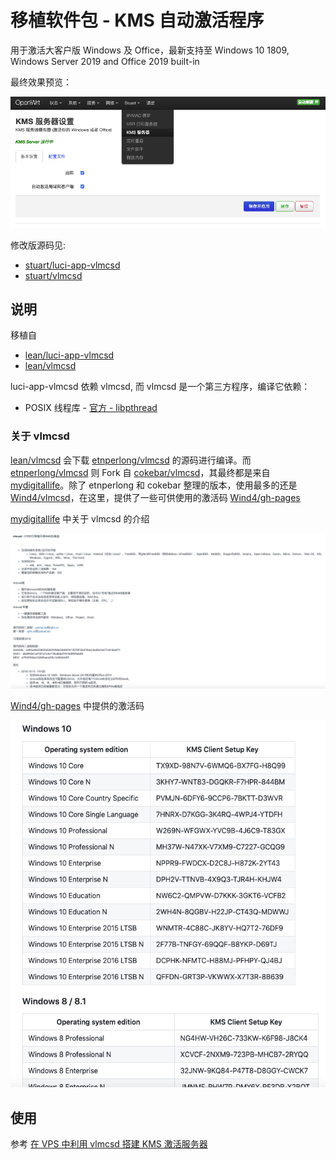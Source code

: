 # 移植软件包 - KMS 自动激活程序

用于激活大客户版 Windows 及 Office，最新支持至 Windows 10 1809, Windows Server 2019 and Office 2019 built-in

最终效果预览：

![Snipaste_2019-09-14_23-57-08.png](https://raw.githubusercontent.com/stuarthua/PicGo/master/oh-my-openwrt/Snipaste_2019-09-14_23-57-08.png)

修改版源码见: 

* [stuart/luci-app-vlmcsd](https://github.com/stuarthua/oh-my-openwrt/tree/master/stuart/luci-app-vlmcsd)
* [stuart/vlmcsd](https://github.com/stuarthua/oh-my-openwrt/tree/master/stuart/vlmcsd)

## 说明

移植自 

* [lean/luci-app-vlmcsd](https://github.com/coolsnowwolf/lede/tree/master/package/lean/luci-app-vlmcsd)
* [lean/vlmcsd](https://github.com/coolsnowwolf/lede/tree/master/package/lean/vlmcsd)

luci-app-vlmcsd 依赖 vlmcsd, 而 vlmcsd 是一个第三方程序，编译它依赖：

* POSIX 线程库 - [官方 - libpthread](https://openwrt.org/packages/pkgdata/libpthread)

### 关于 vlmcsd

[lean/vlmcsd](https://github.com/coolsnowwolf/lede/tree/master/package/lean/vlmcsd) 会下载 [etnperlong/vlmcsd](https://github.com/etnperlong/vlmcsd) 的源码进行编译。而 [etnperlong/vlmcsd](https://github.com/etnperlong/vlmcsd) 则 Fork 自 [cokebar/vlmcsd](https://github.com/cokebar/vlmcsd)，其最终都是来自 [mydigitallife](http://forums.mydigitallife.info/threads/50234)。除了 etnperlong 和 cokebar 整理的版本，使用最多的还是 [Wind4/vlmcsd](https://github.com/Wind4/vlmcsd)，在这里，提供了一些可供使用的激活码 [Wind4/gh-pages](https://github.com/Wind4/vlmcsd/tree/gh-pages)

[mydigitallife](http://forums.mydigitallife.info/threads/50234) 中关于 vlmcsd 的介绍

![Snipaste_2019-09-14_17-52-51.png](https://raw.githubusercontent.com/stuarthua/PicGo/master/oh-my-openwrt/Snipaste_2019-09-14_17-52-51.png)

[Wind4/gh-pages](https://github.com/Wind4/vlmcsd/tree/gh-pages) 中提供的激活码

![Snipaste_2019-09-14_17-59-10.png](https://raw.githubusercontent.com/stuarthua/PicGo/master/oh-my-openwrt/Snipaste_2019-09-14_17-59-10.png)

## 使用

参考 [在 VPS 中利用 vlmcsd 搭建 KMS 激活服务器](https://imeiji.github.io/2018/02/08/%E5%88%A9%E7%94%A8vlmcsd%E6%90%AD%E5%BB%BAKMS%E6%BF%80%E6%B4%BB%E6%9C%8D%E5%8A%A1%E5%99%A8/)